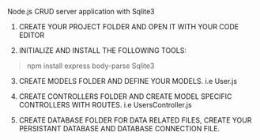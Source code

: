 ﻿Node.js CRUD server application with Sqlite3

1. CREATE YOUR PROJECT FOLDER AND OPEN IT WITH YOUR CODE EDITOR

2. INITIALIZE AND INSTALL THE FOLLOWING TOOLS:  
> npm install express body-parse Sqlite3

3. CREATE MODELS FOLDER AND DEFINE YOUR MODELS. i.e User.js 

4. CREATE CONTROLLERS FOLDER AND CREATE MODEL SPECIFIC CONTROLLERS WITH ROUTES. i.e UsersController.js

5. CREATE DATABASE FOLDER FOR DATA RELATED FILES, CREATE YOUR PERSISTANT DATABASE AND DATABASE CONNECTION FILE.

